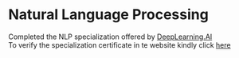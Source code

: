 # Natural Language Processing
  
Completed the NLP specialization offered by <a href = "https://www.deeplearning.ai/">DeepLearning.AI</a>  
To verify the specialization certificate in te website kindly click <a href = "https://www.coursera.org/account/accomplishments/specialization/certificate/F59UBUMDD823">here</a>
